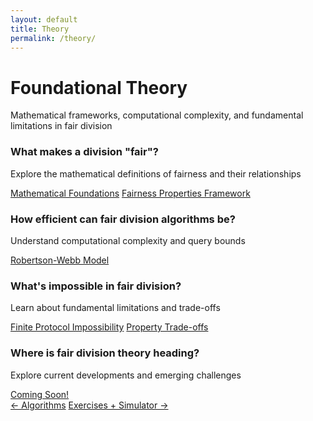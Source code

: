 ```yaml
---
layout: default
title: Theory
permalink: /theory/
---
```


<div class="page-header">
  <h1 class="page-title">Foundational Theory</h1>
  <p class="page-description">Mathematical frameworks, computational complexity, and fundamental limitations in fair division</p>
</div>

<div class="theory-questions">

  <div class="question-block">
    <h3>What makes a division "fair"?</h3>
    <p>Explore the mathematical definitions of fairness and their relationships</p>
    <div class="question-links">
      <a href="{{ '/foundations/' | relative_url }}">Mathematical Foundations</a>
      <a href="{{ '/fairness-properties/' | relative_url }}">Fairness Properties Framework</a>
    </div>
  </div>

  <div class="question-block">
    <h3>How efficient can fair division algorithms be?</h3>
    <p>Understand computational complexity and query bounds</p>
    <div class="question-links">
      <a href="{{ '/robertson-webb-query-model/' | relative_url }}">Robertson-Webb Model</a>
    </div>
  </div>

  <div class="question-block">
    <h3>What's impossible in fair division?</h3>
    <p>Learn about fundamental limitations and trade-offs</p>
    <div class="question-links coming-soon">
      <a href="{{ '/impossibility/' | relative_url }}">Finite Protocol Impossibility</a>
      <a href="{{ '/tradeoffs/' | relative_url }}">Property Trade-offs</a>
    </div>
  </div>

  <div class="question-block">
    <h3>Where is fair division theory heading?</h3>
    <p>Explore current developments and emerging challenges</p>
    <div class="question-links coming-soon">
      <a href="/theory/impossibility/">Coming Soon!</a>
    </div>
  </div>
</div>

<footer class="algorithm-navigation">
  <a href="{{ '/' | relative_url }}" class="nav-button secondary">← Algorithms</a>
  <a href="{{ '/exercises/' | relative_url }}" class="nav-button primary">Exercises + Simulator →</a>
</footer>